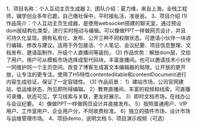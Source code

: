 1、项目名称：个人互动主页生成器
2、团队介绍：夏力维，来自上海，全栈工程师，辍学创业多年已跪，自己缴社保中，平时接私活，准爸爸。
3、项目介绍
    (1) 作品简介：个人互动主页生成器，是使用websocket搭建的聊天室，通过预设dom层结构化类型，进行实时拖动与编辑。可以像做PPT一样做网页设计，并且可持久化呈现。拥有私有化、发布、公开三种不同权限状态。可邀请小伙伴一块进行编辑、修改与建议。适用于外包接活、个人笔记、会议纪要、项目信息整理、文档发布、邀请函制作、升级个人直播间等装扮。
    (2) 作品优势：解放dom层，交给了用户。用户可从模板市场选择成型代码块，丰富直播间。也可以邀请技术小伙伴一同维护同一个主页空间。改变了博客生成富文本编辑器的局限。让开放的更开放，让专注的更专注。使用了H5特性contenteditable和contentDocument进行内容生成验证，保证了一定容错性。
    (3) 作品前景：
        1）建站市场，公司官网建站，低运维状态，所见即所得编辑。
        2）教育直播间，丰富的视频和线索，可直播可录播，状态可见，学习线索与关联，更友好展示。
        3）即时文档市场，在线办公与会议纪要。
        4）像做PPT一样做网页设计并直接发布。
        5）按照普通用户、VIP用户、工作室用户、企业用户分，不同收费标准。
        6）独立的插件市场、设计市场与运维管理市场。
4、项目demo，说明文档
5、项目演示视频（可选）